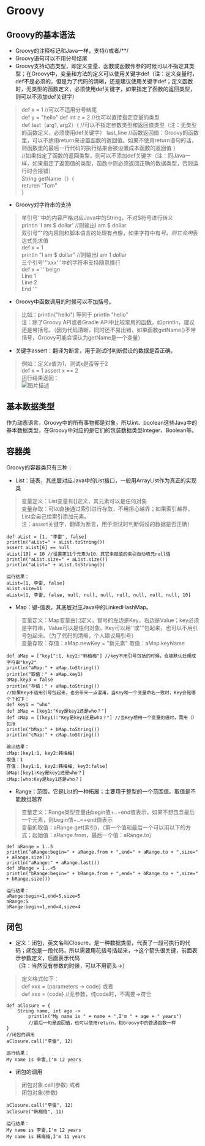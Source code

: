 # Groovy

## Groovy的基本语法  
- Groovy的注释标记和Java一样，支持//或者/**/  
- Groovy语句可以不用分号结尾  
- Groovy支持动态类型，即定义变量、函数或函数传参的时候可以不指定其类型；在Groovy中，变量和方法的定义可以使用关键字def（注：定义变量时，def不是必须的，但是为了代码的清晰，还是建议使用关键字def；定义函数时，无类型的函数定义，必须使用def关键字，如果指定了函数的返回类型，则可以不添加def关键字）  
> def x = 1   //可以不适用分号结尾    
def y = "hello" 
def int z = 2  //也可以直接指定变量的类型  
def test（arg1, arg2）{  //可以不指定参数类型和返回值类型（注：无类型的函数定义，必须使用def关键字）
  last_line  //函数返回值：Groovy的函数里，可以不适用return来设置函数的返回值。如果不使用return语句的话，则函数里的最后一行代码的执行结果会被设置成本函数的返回值
}     
//如果指定了函数的返回类型，则可以不添加def关键字（注：同Java一样，如果指定了返回值的类型，函数中则必须返回正确的数据类型，否则运行时会报错）   
String getName（）{  
  returen "Tom"  
}  
- Groovy对字符串的支持  
> 单引号''中的内容严格对应Java中的String，不对$符号进行转义  
println 'I am $ dollar'  //则输出I am $ dollar     
双引号""的内容则和脚本语言的处理有点像，如果字符中有$号，则它会用$表达式先求值  
def x = 1  
println  "I am $ dollar"   //则输出I am 1 dollar     
三个引号'''xxx'''中的字符串支持随意换行  
def x = '''beign  
    Line 1  
    Line 2  
    End '''  
- Groovy中函数调用的时候可以不加括号。
> 比如：println("hello")  等同于 println "hello"  
注：除了Groovy API或者Gradle API中比较常用的函数，如println，建议还是带括号。（因为代码清晰，同时还不易出错，如果函数getName()不带括号，Groovy可能会误认为getName是一个变量）     
- 关键字assert：翻译为断言，用于测试时判断假设的数据是否正确。  
> 例如：定义x值为1，测试x是否等于2  
def x = 1
assert x == 2   
运行结果返回：  
![图片描述](http://m.qpic.cn/psb?/V111UDVL31oS4Y/sto5KWIBri0Jsn40**vJuVaK5N*jdJd1jdDLA.UhC18!/b/dFMBAAAAAAAA&bo=8ABhAAAAAAADB7M!&rf=viewer_4)

## 基本数据类型  
作为动态语言，Groovy中的所有事物都是对象，所以int、boolean这些Java中的基本数据类型，在Groovy中对应的是它们的包装数据类型Integer、Boolean等。   
## 容器类   
Groovy的容器类只有三种：  
- List：链表，其底层对应Java中的List接口，一般用ArrayList作为真正的实现类    
> 变量定义：List变量有[]定义，其元素可以是任何对象   
  变量存取：可以直接通过索引进行存取，不用担心越界；如果索引越界，List会自己给索引添加元素。  
  注：assert关键字，翻译为断言，用于测试时判断假设的数据是否正确）     
  ```
  def aList = [1, "李雷", false]
  println("aList=" + aList.toString())
  assert aList[6] == null
  aList[10] = 10 //设置第11个元素为10，其它未赋值的索引自动填充null值
  println("aList.size=" + aList.size())
  println("aList=" + aList.toString())  
  
  运行结果：
  aList=[1, 李雷, false]
  aList.size=11
  aList=[1, 李雷, false, null, null, null, null, null, null, null, 10]
```
- Map：键-值表，其底层对应Java中的LinkedHashMap。  
> 变量定义：Map变量由[:]定义，冒号的左边是Key，右边是Value；key必须是字符串，Value可以是任何对象。Key可以用''或""包起来，也可以不用引号包起来。（为了代码的清晰，个人建议用引号）  
  变量存取：存值：aMap.newKey = "新元素"     取值：aMap.keyName 
  ```
  def aMap = ["key1":1, key2:"韩梅梅"] //key不用引号包括的时候，会被默认处理成字符串"key2"
  println("aMap:" + aMap.toString())
  println("取值：" + aMap.key1)
  aMap.key3 = false
  println("存值：" + aMap.toString())
  //如果Key不适用引号包起来，也会带来一点混淆，当Key和一个变量命名一致时，Key会是哪个？如下：
  def key1 = "who"
  def bMap = [key1:"Key是key1还是who？"]
  def cMap = [(key1):"Key是key1还是who？"] //当Key想用一个变量的值时，需用（）包括
  println("bMap:" + bMap.toString())
  println("cMap:" + cMap.toString())
  
  输出结果：
  cMap:[key1:1, key2:韩梅梅]
  取值：1
  存值：[key1:1, key2:韩梅梅, key3:false]
  bMap:[key1:Key是key1还是who？]
  cMap:[who:Key是key1还是who？]
  ```
- Range：范围，它是List的一种拓展；主要用于整型的一个范围值。取值是不能数组越界
> 变量定义：Range类型变量由begin值+..+end值表示，如果不想包含最后一个元素，则begin值+..<+end值表示    
  变量的取值：aRange.get(索引)，（第一个值和最后一个可以用以下的方式；起始值：aRange.from，最后一个值：aRange.to）  
  ```
  def aRange = 1..5
  println("aRange:begin=" + aRange.from + ",end=" + aRange.to + ",size=" + aRange.size())
  println("aRange:" + aRange.last())
  def bRange = 1..<5
  println("bRange:begin=" + bRange.from + ",end=" + bRange.to + ",size=" + bRange.size())
  
  运行结果：
  aRange:begin=1,end=5,size=5
  aRange:5
  bRange:begin=1,end=4,size=4
  ```
## 闭包   
- 定义：闭包，英文名叫Closure，是一种数据类型，代表了一段可执行的代码；闭包是一段代码，所以需要用花括号括起来，->这个箭头很关键，前面表示参数定义，后面表示代码   
（注：当然没有参数的时候，可以不用箭头->）  
>定义格式如下：  
def xxx = {parameters -> code} 或者   
def xxx = {code}   //无参数，纯code时，不需要->符合
```
def aClosure = {
    String name, int age ->
        println("My name is " + name + ",I'm " + age + " years")
        //最后一句是返回值，也可以使用return，和Groovy中的普通函数一样
}
//闭包的调用
aClosure.call("李雷", 12) 
 
运行结果：  
My name is 李雷,I'm 12 years
```  
- 闭包的调用  
> 闭包对象.call(参数) 或者  
  闭包对象(参数)
  ```
  aClosure.call("李雷", 12)
  aClosure("韩梅梅", 11)
  
  运行结果：
  My name is 李雷,I'm 12 years
  My name is 韩梅梅,I'm 11 years
  ```